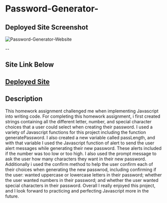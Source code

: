 # Password-Generator-
## Deployed Site Screenshot

![Password-Generator-Website]()

--
## Site Link Below
[Deployed Site]()
--
## Description
This homework assignment challenged me when implementing Javascript into writing code. For completing this homework assignment, i first created strings containing all the different letter, number, and special character choices that a user could select when creating their password. I used a variety of Javascript functions for this project including the function generatePassword. I also created a new variable called passLength, and with that variable I used the Javascript function of alert to send the user alert messages while generating their new password. These alerts included if the number was too low or too high. I also used the prompt message to ask the user how many characters they want in their new password. Additionally i used the confirm method to help the user confirm each of their choices when generating the new passwrod, including confirming if the user: wanted uppercase or lowercase letters in their password; whether the user wanted numbers in their password; and whether the user wanted special characters in their password. Overall I really enjoyed this project, and I look forward to practicing and perfecting Javascript more  in the future.